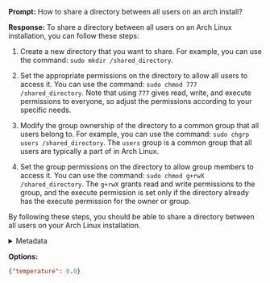 **Prompt:**
How to share a directory between all users on an arch install?

**Response:**
To share a directory between all users on an Arch Linux installation, you can follow these steps:

1. Create a new directory that you want to share. For example, you can use the command: `sudo mkdir /shared_directory`.

2. Set the appropriate permissions on the directory to allow all users to access it. You can use the command: `sudo chmod 777 /shared_directory`. Note that using `777` gives read, write, and execute permissions to everyone, so adjust the permissions according to your specific needs.

3. Modify the group ownership of the directory to a common group that all users belong to. For example, you can use the command: `sudo chgrp users /shared_directory`. The `users` group is a common group that all users are typically a part of in Arch Linux.

4. Set the group permissions on the directory to allow group members to access it. You can use the command: `sudo chmod g+rwX /shared_directory`. The `g+rwX` grants read and write permissions to the group, and the execute permission is set only if the directory already has the execute permission for the owner or group.

By following these steps, you should be able to share a directory between all users on your Arch Linux installation.

<details><summary>Metadata</summary>

- Duration: 8358 ms
- Datetime: 2023-12-18T14:47:56.358908
- Model: gpt-3.5-turbo-0613

</details>

**Options:**
```json
{"temperature": 0.0}
```

